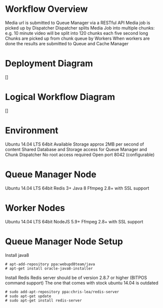# Workflow Overview

Media url is submitted to Queue Manager via a RESTful API
Media job is picked up by Dispatcher
Dispatcher splits Media Job into multiple chunks: e.g. 10 minute video will be split into 120 chunks each five second long
Chunks are picked up from chunk queue by Workers
When workers are done the results are submitted to Queue and Cache Manager

# Deployment Diagram
[]

# Logical Workflow Diagram

[]

# Environment

Ubuntu 14.04 LTS 64bit
Available Storage approx 2MB per second of content
Shared Database and Storage access for Queue Manager and Chunk Dispatcher
No root access required
Open port 8042 (configurable)

# Queue Manager Node

Ubuntu 14.04 LTS 64bit
Redis 3+
Java 8
Ffmpeg 2.8+ with SSL support

# Worker Nodes

Ubuntu 14.04 LTS 64bit
NodeJS 5.9+
Ffmpeg 2.8+ with SSL support

# Queue Manager Node Setup

Install java8
```
# apt-add-repository ppa:webupd8team/java
# apt-get install oracle-java8-installer
```

Install Redis
Redis server should be of version 2.8.7 or higher (BITPOS command support) The one that comes with stock ubuntu 14.04 is outdated
```
# sudo add-apt-repository ppa:chris-lea/redis-server
# sudo apt-get update
# sudo apt-get install redis-server
```
